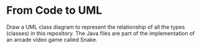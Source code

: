 # From Code to UML

Draw a UML class diagram to represent the relationship of all the types (classes) in this repository. The Java files are part of the implementation of an arcade video game called Snake.
